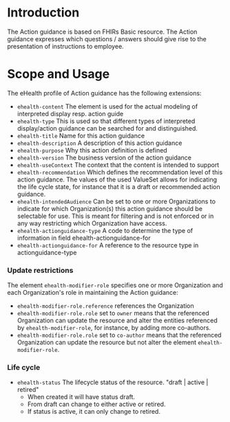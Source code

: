 # Introduction
The Action guidance is based on FHIRs Basic resource. The Action guidance expresses which questions / answers should give rise to the presentation of instructions to employee.

# Scope and Usage
The eHealth profile of Action guidance has the following extensions:
* `ehealth-content` The element is used for the actual modeling of interpreted display resp. action guide
* `ehealth-type` This is used so that different types of interpreted display/action guidance can be searched for and distinguished.
* `ehealth-title` Name for this action guidance
* `ehealth-description` A description of this action guidance
* `ehealth-purpose` Why this action definition is defined
* `ehealth-version` The business version of the action guidance
* `ehealth-useContext` The context that the content is intended to support
* `ehealth-recommendation` Which defines the recommendation level of this action guidance. The values of the used ValueSet allows for indicating the life cycle state, for instance that it is a draft or recommended action guidance.
* `ehealth-intendedAudience` Can be set to one or more Organizations to indicate for which Organization(s) this action guidance should be selectable for use. This is meant for filtering and is not enforced or in any way restricting which Organization have access.
* `ehealth-actionguidance-type` A code to determine the type of information in field ehealth-actionguidance-for
* `ehealth-actionguidance-for` A reference to the resource type in actionguidance-type

### Update restrictions
The element `ehealth-modifier-role` specifies one or more Organization and each Organization's role in maintaining
the Action guidance:

* `ehealth-modifier-role.reference` references the Organization
* `ehealth-modifier-role.role` set to `owner` means that the referenced Organization can update the resource
  and alter the entities referenced by `ehealth-modifier-role`, for instance, by adding more co-authors.
* `ehealth-modifier-role.role` set to `co-author` means that the referenced Organization can update the resource
  but not alter the element `ehealth-modifier-role`.

### Life cycle
* `ehealth-status` The lifecycle status of the resource. "draft | active | retired"
    - When created it will have status draft.
    - From draft can change to either active or retired.
    - If status is active, it can only change to retired.